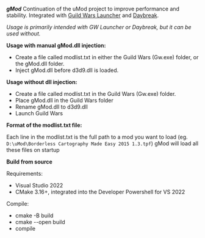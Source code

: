 ***gMod***
Continuation of the uMod project to improve performance and stability. Integrated with [Guild Wars Launcher](https://github.com/gwdevhub/gwlauncher) and [Daybreak](https://github.com/gwdevhub/Daybreak).

*Usage is primarily intended with GW Launcher or Daybreak, but it can be used without.*

**Usage with manual gMod.dll injection:**
- Create a file called modlist.txt in either the Guild Wars (Gw.exe) folder, or the gMod.dll folder.
- Inject gMod.dll before d3d9.dll is loaded.

**Usage without dll injection:**
- Create a file called modlist.txt in the Guild Wars (Gw.exe) folder.
- Place gMod.dll in the Guild Wars folder
- Rename gMod.dll to d3d9.dll
- Launch Guild Wars

**Format of the modlist.txt file:**

Each line in the modlist.txt is the full path to a mod you want to load (eg. `D:\uMod\Borderless Cartography Made Easy 2015 1.3.tpf`)
gMod will load all these files on startup

**Build from source**

Requirements:
- Visual Studio 2022
- CMake 3.16+, integrated into the Developer Powershell for VS 2022

Compile:
- cmake -B build
- cmake --open build
- compile
